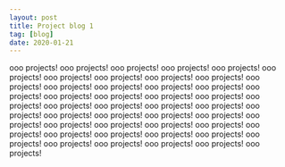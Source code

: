 ```yaml
---
layout: post
title: Project blog 1
tag: [blog]
date: 2020-01-21
---
```

 ooo projects!
  ooo projects! ooo projects! ooo projects! ooo projects! ooo projects! ooo projects! ooo projects! ooo projects! ooo projects! ooo projects! ooo projects! ooo projects! ooo projects! ooo projects! ooo projects! ooo projects! ooo projects! ooo projects! ooo projects! ooo projects! ooo projects! ooo projects! ooo projects! ooo projects! ooo projects! ooo projects! ooo projects! ooo projects! ooo projects! ooo projects! ooo projects! ooo projects! ooo projects! ooo projects! ooo projects! ooo projects! ooo projects! ooo projects! ooo projects! ooo projects! ooo projects! ooo projects! ooo projects! ooo projects! ooo projects!
